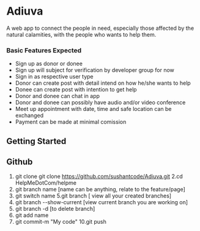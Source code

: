 # Adiuva
A web app to connect the people in need, especially those affected by the natural calamities, with the people who wants to help them.

### Basic Features Expected
* Sign up as donor or donee
* Sign up will subject for verification by developer group for now
* Sign in as respective user type
* Donor can create post with detail intend on how he/she wants to help
* Donee can create post with intention to get help
* Donor and donee can chat in app
* Donor and donee can possibly have audio and/or video conference
* Meet up appointment with date, time and safe location can be exchanged
* Payment can be made at minimal comission


## Getting Started

## Github
1. git clone git clone https://github.com/sushantcode/Adiuva.git
2.cd HelpMeDotCom/helpme
3. git branch name [name can be anything, relate to the feature/page]
4. git switch name
5.git branch [ view all your created branches]
6. git branch --show-current [view current branch you are working on]
7. git branch -d [to delete branch]
8. git add name
9. git commit-m "My code" 
10.git push  

